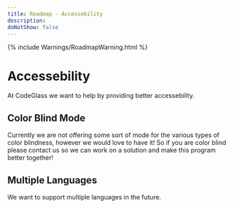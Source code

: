 ```yaml
---
title: Roadmap - Accessebility
description: 
doNotShow: false
---
```

{% include Warnings/RoadmapWarning.html %}

# Accessebility

At CodeGlass we want to help by providing better accessebility.


## Color Blind Mode
Currently we are not offering some sort of mode for the various types of color blindness, however we would love to have it! 
So if you are color blind please contact us so we can work on a solution and make this program better together!

## Multiple Languages
We want to support multiple languages in the future.
